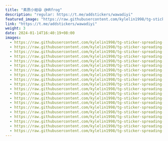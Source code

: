 ```yaml
---
title: "素质小蛙😆 @HRfrog"
description: "regular: https://t.me/addstickers/wawadiyi"
featured_image: "https://raw.githubusercontent.com/kylelin1998/tg-sticker-spreading-worldwide-images/main/img/e7e760f2-9cf3-4cba-98a1-801d05ee86a3.jpg"
link: "https://t.me/addstickers/wawadiyi"
weight: 3
date: 2024-01-14T16:40:19+08:00
images:
  - https://raw.githubusercontent.com/kylelin1998/tg-sticker-spreading-worldwide-images/main/img/e7e760f2-9cf3-4cba-98a1-801d05ee86a3.jpg
  - https://raw.githubusercontent.com/kylelin1998/tg-sticker-spreading-worldwide-images/main/img/a5e56c7a-1614-49ba-818a-3539eab096d6.jpg
  - https://raw.githubusercontent.com/kylelin1998/tg-sticker-spreading-worldwide-images/main/img/587e3f85-28bc-4023-860a-922e19db637a.jpg
  - https://raw.githubusercontent.com/kylelin1998/tg-sticker-spreading-worldwide-images/main/img/d04a547a-83c5-4a36-b3c1-4a7d3b959cb2.jpg
  - https://raw.githubusercontent.com/kylelin1998/tg-sticker-spreading-worldwide-images/main/img/bd170a33-5820-4fbd-aaab-875b96d1bce6.jpg
  - https://raw.githubusercontent.com/kylelin1998/tg-sticker-spreading-worldwide-images/main/img/f2fb1bbe-318c-40a8-9ceb-3ecddab963a5.jpg
  - https://raw.githubusercontent.com/kylelin1998/tg-sticker-spreading-worldwide-images/main/img/06548d00-f5f2-4faf-a54b-fdc3488242f5.jpg
  - https://raw.githubusercontent.com/kylelin1998/tg-sticker-spreading-worldwide-images/main/img/49b55286-50b3-4e76-b4a8-94373b2da609.jpg
  - https://raw.githubusercontent.com/kylelin1998/tg-sticker-spreading-worldwide-images/main/img/0f27bb0a-3082-47aa-abf9-44297476954c.jpg
  - https://raw.githubusercontent.com/kylelin1998/tg-sticker-spreading-worldwide-images/main/img/a62887e8-35b6-43dc-9614-4a5293c34633.jpg
  - https://raw.githubusercontent.com/kylelin1998/tg-sticker-spreading-worldwide-images/main/img/34045a25-98a2-4577-a1d8-92ce63084460.jpg
  - https://raw.githubusercontent.com/kylelin1998/tg-sticker-spreading-worldwide-images/main/img/e5510780-6f1f-4446-a1bb-3352a12cb58d.jpg
  - https://raw.githubusercontent.com/kylelin1998/tg-sticker-spreading-worldwide-images/main/img/3576ccea-3c89-45d2-b08e-d787a1704e3e.jpg
  - https://raw.githubusercontent.com/kylelin1998/tg-sticker-spreading-worldwide-images/main/img/a3ba459c-b55d-40c2-834e-c65fb72455f9.jpg
  - https://raw.githubusercontent.com/kylelin1998/tg-sticker-spreading-worldwide-images/main/img/d1eccd2b-a638-42ae-b6c2-10b01544626a.jpg
  - https://raw.githubusercontent.com/kylelin1998/tg-sticker-spreading-worldwide-images/main/img/f9c53b6f-2bbd-418c-b99e-2d429de0a37b.jpg
  - https://raw.githubusercontent.com/kylelin1998/tg-sticker-spreading-worldwide-images/main/img/25884f76-8ceb-4f36-8bbe-1e17d5e354a2.jpg
  - https://raw.githubusercontent.com/kylelin1998/tg-sticker-spreading-worldwide-images/main/img/84c3a331-6585-4002-89e0-5daf16aeb7b8.jpg
  - https://raw.githubusercontent.com/kylelin1998/tg-sticker-spreading-worldwide-images/main/img/5f79b0f8-75fa-42b5-a51f-a22653fbc4bc.jpg
  - https://raw.githubusercontent.com/kylelin1998/tg-sticker-spreading-worldwide-images/main/img/84187738-da23-4221-8f71-607813f1b3a5.jpg
---
```


